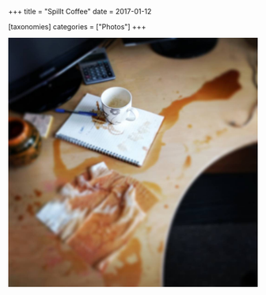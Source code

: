 +++
title = "Spillt Coffee"
date = 2017-01-12

[taxonomies]
categories = ["Photos"]
+++

![Spillt Coffee](spillt-coffee.jpeg)
